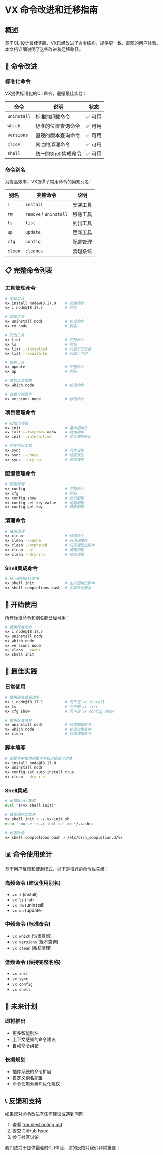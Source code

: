 # VX 命令改进和迁移指南

## 概述

基于CLI设计最佳实践，VX已经改进了命令结构，提供更一致、直观的用户体验。本文档详细说明了这些改进和迁移路径。

## 🔄 命令改进

### 标准化命令

VX提供标准化的CLI命令，遵循最佳实践：

| 命令 | 说明 | 状态 |
|------|------|------|
| `uninstall` | 标准的卸载命令 | ✅ 可用 |
| `which` | 标准的位置查询命令 | ✅ 可用 |
| `versions` | 直观的版本查询命令 | ✅ 可用 |
| `clean` | 简洁的清理命令 | ✅ 可用 |
| `shell` | 统一的Shell集成命令 | ✅ 可用 |

### 命令别名

为提高效率，VX提供了常用命令的简短别名：

| 别名 | 完整命令 | 说明 |
|------|----------|------|
| `i` | `install` | 安装工具 |
| `rm` | `remove` / `uninstall` | 移除工具 |
| `ls` | `list` | 列出工具 |
| `up` | `update` | 更新工具 |
| `cfg` | `config` | 配置管理 |
| `clean` | `cleanup` | 清理系统 |

## 📋 完整命令列表

### 工具管理命令

```bash
# 安装工具
vx install node@18.17.0    # 完整命令
vx i node@18.17.0          # 别名

# 卸载工具
vx uninstall node          # 标准命令
vx rm node                 # 别名

# 列出工具
vx list                    # 完整命令
vx ls                      # 别名
vx list --installed        # 只显示已安装
vx list --available        # 只显示可用

# 更新工具
vx update                  # 完整命令
vx up                      # 别名

# 查找工具位置
vx which node              # 标准命令

# 查看可用版本
vx versions node           # 标准命令
```

### 项目管理命令

```bash
# 初始化项目
vx init                    # 基本初始化
vx init --template node    # 使用模板
vx init --interactive      # 交互式初始化

# 同步项目工具
vx sync                    # 同步安装
vx sync --check            # 检查状态
vx sync --dry-run          # 预览操作
```

### 配置管理命令

```bash
# 配置管理
vx config                  # 完整命令
vx cfg                     # 别名
vx config show             # 显示配置
vx config set key value    # 设置配置
vx config get key          # 获取配置
```

### 清理命令

```bash
# 系统清理
vx clean                   # 标准命令
vx clean --cache           # 只清理缓存
vx clean --orphaned        # 只清理孤立版本
vx clean --all             # 清理所有
vx clean --dry-run         # 预览清理
```

### Shell集成命令

```bash
# 统一的Shell命令
vx shell init              # 生成初始化脚本
vx shell completions bash  # 生成补全脚本
```

## 🚀 开始使用

所有标准命令和别名都已经可用：

```bash
# 使用标准命令
vx i node@18.17.0
vx uninstall node
vx which node
vx versions node
vx clean --cache
vx shell init
```

## 🎯 最佳实践

### 日常使用

```bash
# 使用别名提高效率
vx i node@18.17.0          # 而不是 vx install
vx ls                      # 而不是 vx list
vx cfg show                # 而不是 vx config show

# 使用标准命令
vx uninstall node          # 标准卸载命令
vx which node              # 标准位置查询
vx clean                   # 标准清理命令
```

### 脚本编写

```bash
# 在脚本中使用完整命令名以提高可读性
vx install node@18.17.0
vx uninstall node
vx config set auto_install true
vx clean --dry-run
```

### Shell集成

```bash
# 设置Shell集成
eval "$(vx shell init)"

# 或者保存到文件
vx shell init > ~/.vx-init.sh
echo 'source ~/.vx-init.sh' >> ~/.bashrc

# 设置补全
vx shell completions bash > /etc/bash_completion.d/vx
```

## 📊 命令使用统计

基于用户反馈和使用模式，以下是推荐的命令优先级：

### 高频命令 (建议使用别名)
- `vx i` (install)
- `vx ls` (list)
- `vx rm` (uninstall)
- `vx up` (update)

### 中频命令 (标准命令)
- `vx which` (位置查询)
- `vx versions` (版本查询)
- `vx clean` (系统清理)

### 低频命令 (保持完整名称)
- `vx init`
- `vx sync`
- `vx config`
- `vx shell`

## 🔮 未来计划

### 即将推出
- 更多智能别名
- 上下文感知的命令建议
- 自动命令纠错

### 长期规划
- 插件系统的命令扩展
- 自定义别名配置
- 命令使用分析和优化建议

## 📞 反馈和支持

如果您对命令改进有任何建议或遇到问题：

1. 查看 [troubleshooting.md](./troubleshooting.md)
2. 提交 GitHub Issue
3. 参与社区讨论

我们致力于提供最佳的CLI体验，您的反馈对我们非常重要！
